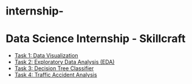 # internship-
# Data Science Internship - Skillcraft
- [Task 1: Data Visualization](#task-1)
- [Task 2: Exploratory Data Analysis (EDA)](#task-2)
- [Task 3: Decision Tree Classifier](#task-3)
- [Task 4: Traffic Accident Analysis](#task-4)

